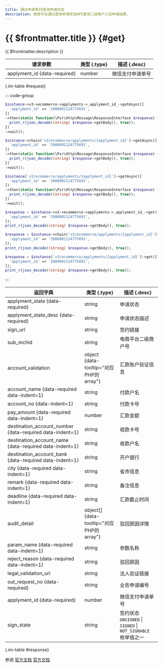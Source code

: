 ```yaml
---
title: 通过申请单ID查询申请状态
description: 电商平台通过查询申请状态API查询二级商户入驻申请结果。
---
```


# {{ $frontmatter.title }} {#get}

{{ $frontmatter.description }}

| 请求参数 | 类型 {.type} | 描述 {.desc}
| --- | --- | ---
| applyment_id {data-required} | number | 微信支付申请单号

{.im-table #request}

::: code-group

```php [异步纯链式]
$instance->v3->ecommerce->applyments->_applyment_id_->getAsync([
  'applyment_id' => '2000002124775691',
])
->then(static function(\Psr\Http\Message\ResponseInterface $response) {
  print_r(json_decode((string) $response->getBody(), true));
})
->wait();
```

```php [异步声明式]
$instance->chain('v3/ecommerce/applyments/{applyment_id}')->getAsync([
  'applyment_id' => '2000002124775691',
])
->then(static function(\Psr\Http\Message\ResponseInterface $response) {
  print_r(json_decode((string) $response->getBody(), true));
})
->wait();
```

```php [异步属性式]
$instance['v3/ecommerce/applyments/{applyment_id}']->getAsync([
  'applyment_id' => '2000002124775691',
])
->then(static function(\Psr\Http\Message\ResponseInterface $response) {
  print_r(json_decode((string) $response->getBody(), true));
})
->wait();
```

```php [同步纯链式]
$response = $instance->v3->ecommerce->applyments->_applyment_id_->get([
  'applyment_id' => '2000002124775691',
]);
print_r(json_decode((string) $response->getBody(), true));
```

```php [同步声明式]
$response = $instance->chain('v3/ecommerce/applyments/{applyment_id}')->get([
  'applyment_id' => '2000002124775691',
]);
print_r(json_decode((string) $response->getBody(), true));
```

```php [同步属性式]
$response = $instance['v3/ecommerce/applyments/{applyment_id}']->get([
  'applyment_id' => '2000002124775691',
]);
print_r(json_decode((string) $response->getBody(), true));
```

:::

| 返回字典 | 类型 {.type} | 描述 {.desc}
| --- | --- | ---
| applyment_state {data-required} | string | 申请状态
| applyment_state_desc {data-required} | string | 申请状态描述
| sign_url | string | 签约链接
| sub_mchid | string | 电商平台二级商户号
| account_validation | object {data-tooltip="对应PHP的array"} | 汇款账户验证信息
| account_name {data-required data-indent=1} | string | 付款户名
| account_no {data-indent=1} | string | 付款卡号
| pay_amount {data-required data-indent=1} | number | 汇款金额
| destination_account_number {data-required data-indent=1} | string | 收款卡号
| destination_account_name {data-required data-indent=1} | string | 收款户名
| destination_account_bank {data-required data-indent=1} | string | 开户银行
| city {data-required data-indent=1} | string | 省市信息
| remark {data-required data-indent=1} | string | 备注信息
| deadline {data-required data-indent=1} | string | 汇款截止时间
| audit_detail | object[] {data-tooltip="对应PHP的array"} | 驳回原因详情
| param_name {data-required data-indent=1} | string | 参数名称
| reject_reason {data-required data-indent=1} | string | 驳回原因
| legal_validation_url | string | 法人验证链接
| out_request_no {data-required} | string | 业务申请编号
| applyment_id {data-required} | number | 微信支付申请单号
| sign_state | string | 签约状态<br/>`UNSIGNED` \| `SIGNED` \| `NOT_SIGNABLE` 枚举值之一

{.im-table #response}

参阅 [官方文档](https://pay.weixin.qq.com/doc/v3/partner/4012691469) [官方文档](https://pay.weixin.qq.com/doc/v3/partner/4015616714)

